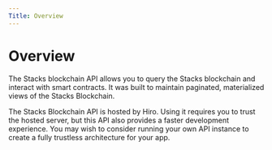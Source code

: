 ```yaml
---
Title: Overview
---
```


# Overview

The Stacks blockchain API allows you to query the Stacks blockchain and interact with smart contracts. It was built to maintain paginated, materialized views of the Stacks Blockchain.

The Stacks Blockchain API is hosted by Hiro. Using it requires you to trust the hosted server, but this API also provides a faster development experience. You may wish to consider running your own API instance to create a fully trustless architecture for your app.
